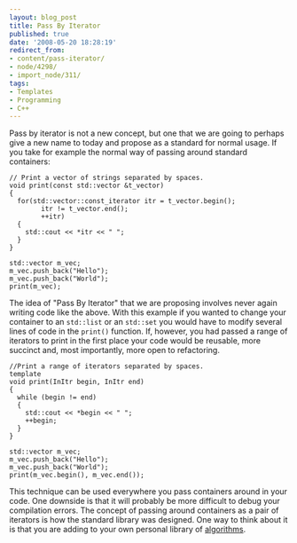 ```yaml
---
layout: blog_post
title: Pass By Iterator
published: true
date: '2008-05-20 18:28:19'
redirect_from:
- content/pass-iterator/
- node/4298/
- import_node/311/
tags:
- Templates
- Programming
- C++
---
```


Pass by iterator is not a new concept, but one that we are going to perhaps give a new name to today and propose as a standard for normal usage. If you take for example the normal way of passing around standard containers:

    // Print a vector of strings separated by spaces.
    void print(const std::vector &t_vector)
    {
      for(std::vector::const_iterator itr = t_vector.begin();
            itr != t_vector.end();
            ++itr)
      {
        std::cout << *itr << " ";
      }       
    }

    std::vector m_vec;
    m_vec.push_back("Hello");
    m_vec.push_back("World");
    print(m_vec);

The idea of "Pass By Iterator" that we are proposing involves never again writing code like the above. With this example if you wanted to change your container to an `std::list` or an `std::set` you would have to modify several lines of code in the `print()` function. If, however, you had passed a range of iterators to print in the first place your code would be reusable, more succinct and, most importantly, more open to refactoring.

    //Print a range of iterators separated by spaces.
    template
    void print(InItr begin, InItr end)
    {
      while (begin != end)
      {
        std::cout << *begin << " ";
        ++begin;
      }
    }

    std::vector m_vec;
    m_vec.push_back("Hello");
    m_vec.push_back("World");
    print(m_vec.begin(), m_vec.end());

This technique can be used everywhere you pass containers around in your code. One downside is that it will probably be more difficult to debug your compilation errors. The concept of passing around containers as a pair of iterators is how the standard library was designed. One way to think about it is that you are adding to your own personal library of [algorithms](http://www.cplusplus.com/reference/algorithm/).
